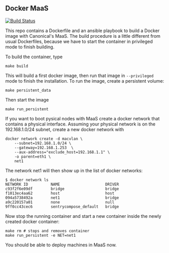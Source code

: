 Docker MaaS
----
[![Build Status](https://travis-ci.org/ARTbio/maas-docker.svg?branch=master)](https://travis-ci.org/ARTbio/maas-docker)


This repo contains a Dockerfile and an ansible playbook to build a Docker image
with Canonical's MaaS. The build procedure is a little different from usual Dockerfiles,
because we have to start the container in privileged mode to finish building.

To build the container, type

```
make build
```

This will build a first docker image, then run that image in `--privileged` mode to finish the installation.
To run the image, create a persistent volume:

```
make persistent_data
```

Then start the image

```
make run_persistent
```

If you want to boot pysical nodes with MaaS create a docker network that contains a physical interface.
Assuming your physical network is on the 192.168.1.0/24 subnet, create a new docker network with

```
docker network create -d macvlan \
    --subnet=192.168.1.0/24 \
    --gateway=192.168.1.253  \
    --aux-address="exclude_host=192.168.1.1" \
    -o parent=eth1 \
    net1
```

The network net1 will then show up in the list of docker networks:

```
$ docker network ls
NETWORK ID          NAME                    DRIVER
c93f2f6e09df        bridge                  bridge              
f1013ec4aa62        host                    host                
094a5738492a        net1                    bridge              
a9c220157a01        none                    null                
9ff0cc43cec6        sentrycompose_default   bridge  
```

Now stop the running container and start a new container inside the newly created docker container:
```
make rm # stops and removes container
make run_persistent -e NET=net1
```

You should be able to deploy machines in MaaS now.

